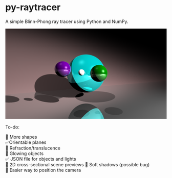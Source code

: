 # py-raytracer
A simple Blinn-Phong ray tracer using Python and NumPy.

<img src="samples/1.png" alt="Basic scene" title="Basic scene"/>

To-do:

🔳 More shapes<br />
✅Orientable planes<br />
🔳 Refraction/translucence<br />
🔳 Glowing objects<br />
✅ JSON file for objects and lights<br />
🔳 2D cross-sectional scene previews
🔳 Soft shadows (possible bug)<br />
🔳 Easier way to position the camera<br />